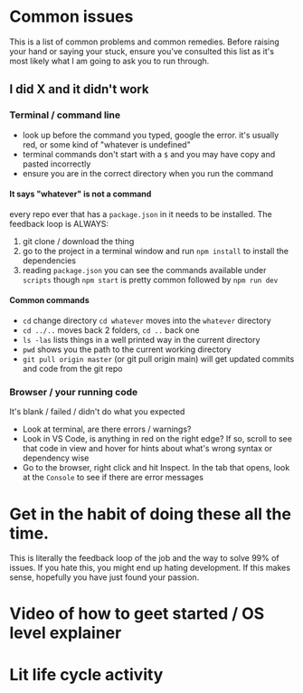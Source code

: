 # Common issues

This is a list of common problems and common remedies. Before raising your hand or saying your stuck, ensure you've consulted this list as it's most likely what I am going to ask you to run through.

## I did X and it didn't work

### Terminal / command line
- look up before the command you typed, google the error. it's usually red, or some kind of "whatever is undefined"
- terminal commands don't start with a `$` and you may have copy and pasted incorrectly
- ensure you are in the correct directory when you run the command

#### It says "whatever" is not a command

every repo ever that has a `package.json` in it needs to be installed. The feedback loop is ALWAYS:
1. git clone / download the thing
2. go to the project in a terminal window and run `npm install` to install the dependencies
3. reading `package.json` you can see the commands available under `scripts` though `npm start` is pretty common followed by `npm run dev`

#### Common commands
- `cd` change directory `cd whatever` moves into the `whatever` directory
- `cd ../..` moves back 2 folders, `cd ..` back one
- `ls -las` lists things in a well printed way in the current directory
- `pwd` shows you the path to the current working directory
- `git pull origin master` (or git pull origin main) will get updated commits and code from the git repo

### Browser / your running code

It's blank / failed / didn't do what you expected
- Look at terminal, are there errors / warnings?
- Look in VS Code, is anything in red on the right edge? If so, scroll to see that code in view and hover for hints about what's wrong syntax or dependency wise
- Go to the browser, right click and hit Inspect. In the tab that opens, look at the `Console` to see if there are error messages

# Get in the habit of doing these all the time.
This is literally the feedback loop of the job and the way to solve 99% of issues. If you hate this, you might end up hating development. If this makes sense, hopefully you have just found your passion.


# Video of how to geet started / OS level explainer

# Lit life cycle activity
